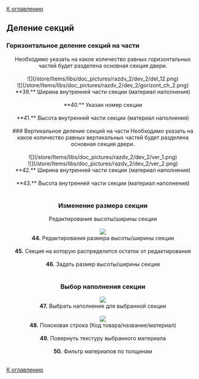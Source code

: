 [К оглавлению](/service/doc/?cid=sliding-systems-new)
## Деление секций 
### Горизонтальное деление секций на части <br>
<center>
Необходимо указать на какое количество равных горизонтальных частей будет разделена основная секция двери. <br><br>
![](/store/Items/libs/doc_pictures/razdv_2/dev_2/del_12.png) <br>
![](/store/Items/libs/doc_pictures/razdv_2/dev_2/gorizont_ch_2.png) <br>
**39.** Ширина внутренней части секции (материал наполнения) <br><br>
**40.** Указан номер секции <br><br>
**41.** Высота внутренней части секции (материал наполнения) <br><br>
### Вертикальное деление секций на части
Необходимо указать на какое количество равных вертикальных частей будет разделена основная секция двери. <br><br>
![](/store/Items/libs/doc_pictures/razdv_2/dev_2/ver_1.png) <br>
![](/store/Items/libs/doc_pictures/razdv_2/dev_2/ver_2.png) <br>
**42.** Ширина внутренней части секции (материал наполнения) <br><br>
**43.** Высота внутренней части секции (материал наполнения) <br><br>

### Изменение размера секции
Редактирование высоты/ширины секции <br><br> 
![](/store/Items/libs/doc_pictures/razdv_2/dev_2/razm.png) <br>
**44.** Редактирования размера высоты/ширины секции <br><br>
**45.** Секция на которую распределится остаток от редактирования <br><br>
**46.** Задать размер высоты/ширины секции <br><br>

### Выбор наполнения секции
![](/store/Items/libs/doc_pictures/razdv_2/dev_2/napoln_1.png) <br>
**47.** Выбрать наполнение для выбранной секции <br><br>
![](/store/Items/libs/doc_pictures/razdv_2/dev_2/napoln_2.png) <br>
**48.** Поисковая строка (Код товара/название/материал) <br><br>
**49.** Повернуть текстуру выбранного материала <br><br>
**50.** Фильтр материалов по толщинам <br><br>

</center>

[К оглавлению](/service/doc/?cid=sliding-systems-new)